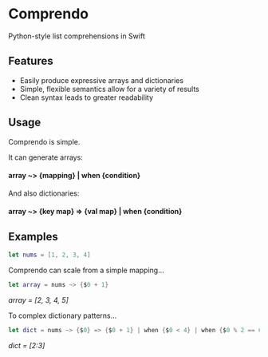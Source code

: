 # Comprendo
Python-style list comprehensions in Swift


## Features
* Easily produce expressive arrays and dictionaries
* Simple, flexible semantics allow for a variety of results
* Clean syntax leads to greater readability


## Usage
Comprendo is simple.

It can generate arrays:
#### array ~> {mapping} | when {condition}

And also dictionaries:
#### array ~> {key map} => {val map} | when {condition}


## Examples
```swift
let nums = [1, 2, 3, 4]
```

Comprendo can scale from a simple mapping...

```swift
let array = nums ~> {$0 + 1}
```

_array = [2, 3, 4, 5]_ 

To complex dictionary patterns...

```swift
let dict = nums ~> {$0} => {$0 + 1} | when {$0 < 4} | when {$0 % 2 == 0}
```

_dict = [2:3]_
